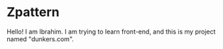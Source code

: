 # Zpattern

Hello! I am Ibrahim. I am trying to learn front-end, and this is my project named "dunkers.com". 
